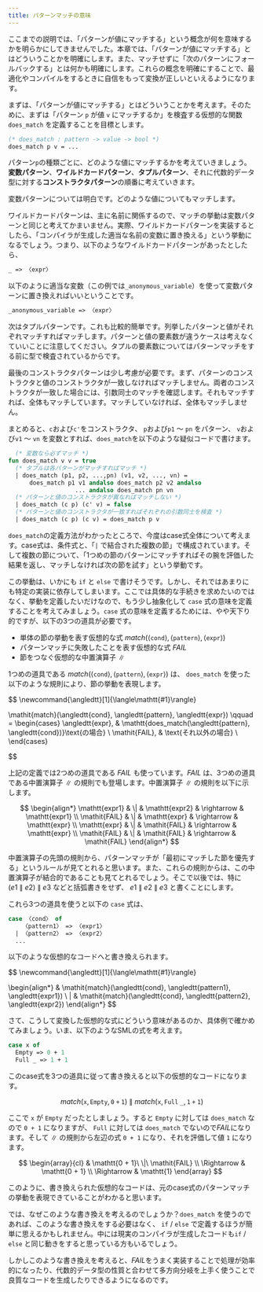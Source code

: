 ```yaml
---
title: パターンマッチの意味
---
```


ここまでの説明では、「パターンが値にマッチする」という概念が何を意味するかを明らかにしてきませんでした。本章では、「パターンが値にマッチする」とはどういうことかを明確にします。また、マッチせずに「次のパターンにフォールバックする」とは何かも明確にします。これらの概念を明確にすることで、最適化やコンパイルをするときに自信をもって変換が正しいといえるようになります。

まずは、「パターンが値にマッチする」とはどういうことかを考えます。そのために、まずは「パターン `p` が値 `v` にマッチするか」を検査する仮想的な関数 `does_match` を定義することを目標とします。

```sml
(* does_match : pattern -> value -> bool *)
does_match p v = ...
```

パターン`p`の種類ごとに、どのような値にマッチするかを考えていきましょう。**変数パターン**、**ワイルドカードパターン**、**タプルパターン**、それに代数的データ型に対する**コンストラクタパターン**の順番に考えていきます。

変数パターンについては明白です。どのような値についてもマッチします。

ワイルドカードパターンは、主に名前に関係するので、マッチの挙動は変数パターンと同じと考えてかまいません。実際、ワイルドカードパターンを実装するとしたら、「コンパイラが生成した適当な名前の変数に置き換える」という挙動になるでしょう。つまり、以下のようなワイルドカードパターンがあったとしたら、

```sml
_ => 〈expr〉
```

以下のように適当な変数（この例では`_anonymous_variable`）を使って変数パターンに置き換えればいいということです。

```sml
_anonymous_variable => 〈expr〉
```

次はタプルパターンです。これも比較的簡単です。列挙したパターンと値がそれぞれマッチすればマッチします。パターンと値の要素数が違うケースは考えなくていいことに注意してください。タプルの要素数についてはパターンマッチをする前に型で検査されているからです。

最後のコンストラクタパターンは少し考慮が必要です。まず、パターンのコンストラクタと値のコンストラクタが一致しなければマッチしません。両者のコンストラクタが一致した場合には、引数同士のマッチを確認します。それもマッチすれば、全体もマッチしています。マッチしていなければ、全体もマッチしません。

まとめると、`c`および`c'`をコンストラクタ、 `p`および`p1` 〜 `pn` をパターン、 `v`および`v1` 〜 `vn` を変数とすれば、`does_match`を以下のような疑似コードで書けます。

```sml
  (* 変数なら必ずマッチ *)
fun does_match v v = true
  (* タプルは各パターンがマッチすればマッチ *)
  | does_match (p1, p2, ...,pn) (v1, v2, ..., vn) =
      does_match p1 v1 andalso does_match p2 v2 andalso
                   ... andalso does_match pn vn
  (* パターンと値のコンストラクタが異なればマッチしない *)
  | does_match (c p) (c' v) = false
  (* パターンと値のコンストラクタが一致すればそれぞれの引数同士を検査 *)
  | does_match (c p) (c v) = does_match p v
```

`does_match`の定義方法がわかったところで、今度はcase式全体について考えます。case式は、条件式と、「`|` で結合された複数の節」で構成されています。そして複数の節について、「1つめの節のパターンにマッチすればその腕を評価した結果を返し、マッチしなければ次の節を試す」という挙動です。

この挙動は、いかにも `if` と `else` で書けそうです。しかし、それではあまりにも特定の実装に依存してしまいます。ここでは具体的な手続きを求めたいのではなく、挙動を定義したいだけなので、もう少し抽象化して `case` 式の意味を定義することを考えてみましょう。`case` 式の意味を定義するためには、やや天下り的ですが、以下の3つの道具が必要です。


$$
\newcommand{\angledtt}[1]{\langle\mathtt{#1}\rangle}
$$

* 単体の節の挙動を表す仮想的な式 $\newcommand{\angledtt}[1]{\langle\mathtt{#1}\rangle}\mathit{match}(\angledtt{cond}, \angledtt{pattern}, \angledtt{expr})$
* パターンマッチに失敗したことを表す仮想的な式 $\mathit{FAIL}$
* 節をつなぐ仮想的な中置演算子 $\|$

1つめの道具である $\newcommand{\angledtt}[1]{\langle\mathtt{#1}\rangle}\mathit{match}(\angledtt{cond}, \angledtt{pattern}, \angledtt{expr})$ は、 `does_match` を使った以下のような規則により、節の挙動を表現します。

$$
\newcommand{\angledtt}[1]{\langle\mathtt{#1}\rangle}

\mathit{match}(\angledtt{cond}, \angledtt{pattern}, \angledtt{expr}) 
\qquad =
\begin{cases}
\angledtt{expr}, & \mathtt{does\_match(\angledtt{pattern}, \angledtt{cond})}\text{の場合} \\
\mathit{FAIL}, &   \text{それ以外の場合} \\
\end{cases}

$$

上記の定義では2つめの道具である $\mathit{FAIL}$ も使っています。$\mathit{FAIL}$ は、3つめの道具である中置演算子 $\|$ の規則でも登場します。中置演算子 $\|$ の規則を以下に示します。

$$
\begin{align*}
\mathtt{expr1} & \| & \mathtt{expr2} & \rightarrow & \mathtt{expr1} \\
\mathit{FAIL}  & \| & \mathtt{expr} & \rightarrow & \mathtt{expr} \\
\mathtt{expr}  & \| & \mathit{FAIL} & \rightarrow & \mathtt{expr} \\
\mathit{FAIL}  & \| & \mathit{FAIL} & \rightarrow & \mathit{FAIL}
\end{align*}
$$

中置演算子の先頭の規則から、パターンマッチが「最初にマッチした節を優先する」というルールが見てとれると思います。また、これらの規則からは、この中置演算子が結合的であることも見てとれるでしょう。そこで以後では、特に $(e1\ \|\ e2)\ \|\ e3$ などと括弧書きをせず、 $e1\ \|\ e2\ \|\ e3$ と書くことにします。

これら3つの道具を使うと以下の `case` 式は、

```sml
case 〈cond〉 of
    〈pattern1〉 => 〈expr1〉
  | 〈pattern2〉 => 〈expr2〉
  ...
```

以下のような仮想的なコードへと書き換えられます。

$$
\newcommand{\angledtt}[1]{\langle\mathtt{#1}\rangle}

\begin{align*}
& \mathit{match}(\angledtt{cond}, \angledtt{pattern1}, \angledtt{expr1}) \\
\| & \mathit{match}(\angledtt{cond}, \angledtt{pattern2}, \angledtt{expr2})
\end{align*}
$$

さて、こうして変換した仮想的な式にどういう意味があるのか、具体例で確かめてみましょう。いま、以下のようなSMLの式を考えます。

```sml
case x of
  Empty => 0 + 1
  Full _ => 1 + 1
```

このcase式を3つの道具に従って書き換えると以下の仮想的なコードになります。

$$
\mathit{match}(\mathtt{x}, \mathtt{Empty}, \mathtt{0 + 1})\ \|\ \mathit{match}(\mathtt{x}, \mathtt{Full\ \_}, \mathtt{1 + 1})
$$

ここで `x` が `Empty` だったとしましょう。すると `Empty` に対しては `does_match` なので `0 + 1` になりますが、 `Full` に対しては `does_match` でないので$\mathit{FAIL}$になります。そして $\|$ の規則から左辺の式 `0 + 1` になり、それを評価して値 `1` になります。

$$
\begin{array}{cl}
& \mathtt{0 + 1}\ \|\ \mathit{FAIL} \\
\Rightarrow & \mathtt{0 + 1} \\
\Rightarrow & \mathtt{1}
\end{array}
$$

このように、書き換えられた仮想的なコードは、元のcase式のパターンマッチの挙動を表現できていることがわかると思います。

では、なぜこのような書き換えを考えるのでしょうか？`does_match` を使うのであれば、このような書き換えをする必要はなく、 `if` / `else` で定義するほうが簡単に思えるかもしれません。中には現実のコンパイラが生成したコードも`if` / `else` と同じ動きをすると思っている方もいるでしょう。

しかしこのような書き換えを考えると、$\mathit{FAIL}$をうまく実装することで処理が効率的になったり、代数的データ型の性質と合わせて多方向分岐を上手く使うことで良質なコードを生成したりできるようになるのです。

